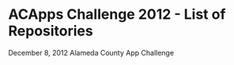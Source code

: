 ACApps Challenge 2012 - List of Repositories
===============

December 8, 2012 Alameda County App Challenge 
